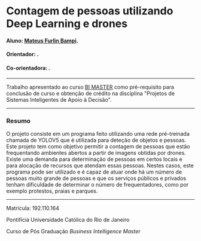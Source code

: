 # Contagem de pessoas utilizando Deep Learning e drones
#### Aluno: [Mateus Furlin Bampi](https://github.com/MateusBampi).
#### Orientador: []().
#### Co-orientadora: []().

---

Trabalho apresentado ao curso [BI MASTER](https://ica.puc-rio.ai/bi-master) como pré-requisito para conclusão de curso e obtenção de crédito na disciplina "Projetos de Sistemas Inteligentes de Apoio à Decisão".

---

### Resumo

O projeto consiste em um programa feito utilizando uma rede pré-treinada chamada de YOLOV5 que é utilizada para deteção de objetos e pessoas. Este projeto tem como objetivo permitir a contagem de pessoas que estão frequentando ambientes abertos a partir de imagens obtidas por drones. Existe uma demanda para determinação de pessoas em certos locais e para alocação de recursos que atendam essas pessoas. Nestes casos, este programa pode ser utilizado e é capaz de atuar onde há um número de pessoas muito grande de pessoas e que os serviços públicos e privados tenham dificuldade de determinar o número de frequentadores, como por exemplo protestos, praias e parques.

---

Matrícula: 192.110.164

Pontifícia Universidade Católica do Rio de Janeiro

Curso de Pós Graduação *Business Intelligence Master*
